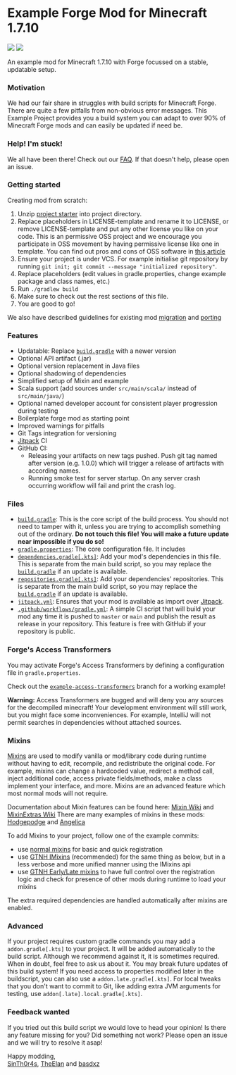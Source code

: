 # Example Forge Mod for Minecraft 1.7.10

[![](https://jitpack.io/v/GTNewHorizons/ExampleMod1.7.10.svg)](https://jitpack.io/#GTNewHorizons/ExampleMod1.7.10)
[![](https://github.com/GTNewHorizons/ExampleMod1.7.10/actions/workflows/build-and-test.yml/badge.svg)](https://github.com/GTNewHorizons/ExampleMod1.7.10/actions/workflows/build-and-test.yml)

An example mod for Minecraft 1.7.10 with Forge focussed on a stable, updatable setup.

### Motivation

We had our fair share in struggles with build scripts for Minecraft Forge. There are quite a few pitfalls from non-obvious error messages. This Example Project provides you a build system you can adapt to over 90% of Minecraft Forge mods and can easily be updated if need be.

### Help! I'm stuck!

We all have been there! Check out our [FAQ](https://github.com/GTNewHorizons/ExampleMod1.7.10/blob/main/docs/FAQ.md). If that doesn't help, please open an issue.

### Getting started

Creating mod from scratch:
1. Unzip [project starter](https://github.com/GTNewHorizons/ExampleMod1.7.10/releases/download/master-packages/starter.zip) into project directory.
2. Replace placeholders in LICENSE-template and rename it to LICENSE, or remove LICENSE-template and put any other license you like on your code. This is an permissive OSS project and we encourage you participate in OSS movement by having permissive license like one in template. You can find out pros and cons of OSS software in [this article](https://www.freecodecamp.org/news/what-is-great-about-developing-open-source-and-what-is-not/)
3. Ensure your project is under VCS. For example initialise git repository by running `git init; git commit --message "initialized repository"`.
4. Replace placeholders (edit values in gradle.properties, change example package and class names, etc.)
5. Run `./gradlew build`
6. Make sure to check out the rest sections of this file.
7. You are good to go!

We also have described guidelines for existing mod [migration](docs/migration.md) and [porting](docs/porting.md)

### Features

 - Updatable: Replace [`build.gradle`](https://github.com/GTNewHorizons/ExampleMod1.7.10/blob/main/build.gradle) with a newer version
 - Optional API artifact (.jar)
 - Optional version replacement in Java files
 - Optional shadowing of dependencies
 - Simplified setup of Mixin and example
 - Scala support (add sources under `src/main/scala/` instead of `src/main/java/`)
 - Optional named developer account for consistent player progression during testing
 - Boilerplate forge mod as starting point
 - Improved warnings for pitfalls
 - Git Tags integration for versioning
 - [Jitpack](https://jitpack.io) CI
 - GitHub CI:
   - Releasing your artifacts on new tags pushed. Push git tag named after version (e.g. 1.0.0) which will trigger a release of artifacts with according names.
   - Running smoke test for server startup. On any server crash occurring workflow will fail and print the crash log.

### Files
 - [`build.gradle`](https://github.com/GTNewHorizons/ExampleMod1.7.10/blob/main/build.gradle): This is the core script of the build process. You should not need to tamper with it, unless you are trying to accomplish something out of the ordinary. __Do not touch this file! You will make a future update near impossible if you do so!__
 - [`gradle.properties`](https://github.com/GTNewHorizons/ExampleMod1.7.10/blob/main/gradle.properties): The core configuration file. It includes
 - [`dependencies.gradle[.kts]`](https://github.com/GTNewHorizons/ExampleMod1.7.10/blob/main/dependencies.gradle): Add your mod's dependencies in this file. This is separate from the main build script, so you may replace the [`build.gradle`](https://github.com/SinTh0r4s/ExampleMod1.7.10/blob/main/build.gradle) if an update is available.
 - [`repositories.gradle[.kts]`](https://github.com/GTNewHorizons/ExampleMod1.7.10/blob/main/repositories.gradle): Add your dependencies' repositories. This is separate from the main build script, so you may replace the [`build.gradle`](https://github.com/SinTh0r4s/ExampleMod1.7.10/blob/main/build.gradle) if an update is available.
 - [`jitpack.yml`](https://github.com/GTNewHorizons/ExampleMod1.7.10/blob/main/jitpack.yml): Ensures that your mod is available as import over [Jitpack](https://jitpack.io).
 - [`.github/workflows/gradle.yml`](https://github.com/GTNewHorizons/ExampleMod1.7.10/blob/main/.github/workflows/gradle.yml): A simple CI script that will build your mod any time it is pushed to `master` or `main` and publish the result as release in your repository. This feature is free with GitHub if your repository is public.

### Forge's Access Transformers

You may activate Forge's Access Transformers by defining a configuration file in `gradle.properties`.

Check out the [`example-access-transformers`](https://github.com/GTNewHorizons/ExampleMod1.7.10/tree/example-access-transformers) branch for a working example!

__Warning:__ Access Transformers are bugged and will deny you any sources for the decompiled minecraft! Your development environment will still work, but you might face some inconveniences. For example, IntelliJ will not permit searches in dependencies without attached sources.

### Mixins

[Mixins](https://github.com/SpongePowered/Mixin) are used to modify vanilla or mod/library code during runtime without having to edit, recompile, and redistribute the original code. For example, mixins can change a hardcoded value, redirect a method call, inject additional code, access private fields/methods, make a class implement your interface, and more. Mixins are an advanced feature which most normal mods will not require.

Documentation about Mixin features can be found here: [Mixin Wiki](https://github.com/SpongePowered/Mixin/wiki) and [MixinExtras Wiki](https://github.com/LlamaLad7/MixinExtras/wiki)
There are many examples of mixins in these mods: [Hodgepodge](https://github.com/GTNewHorizons/Hodgepodge) and [Angelica](https://github.com/GTNewHorizons/Angelica)

To add Mixins to your project, follow one of the example commits:
- use [normal mixins](https://github.com/GTNewHorizons/ExampleMod1.7.10/commit/beba55615fa8337b7639f0d5b18db6cc8d4826be) for basic and quick registration
- use [GTNH IMixins](https://github.com/GTNewHorizons/ExampleMod1.7.10/commit/055cd4f18765a421a86c706f53b62116988297e3) (recommended) for the same thing as below, but in a less verbose and more unified manner using the IMixins api
- use [GTNH Early/Late mixins](https://github.com/GTNewHorizons/ExampleMod1.7.10/commit/c4df59d92164775b69451f3e690239e93d1fc979) to have full control over the registration logic and check for presence of other mods during runtime to load your mixins

The extra required dependencies are handled automatically after mixins are enabled.

### Advanced

If your project requires custom gradle commands you may add a `addon.gradle[.kts]` to your project. It will be added automatically to the build script. Although we recommend against it, it is sometimes required. When in doubt, feel free to ask us about it. You may break future updates of this build system!
If you need access to properties modified later in the buildscript, you can also use a `addon.late.gradle[.kts]`.
For local tweaks that you don't want to commit to Git, like adding extra JVM arguments for testing, use `addon[.late].local.gradle[.kts]`.

### Feedback wanted

If you tried out this build script we would love to head your opinion! Is there any feature missing for you? Did something not work? Please open an issue and we will try to resolve it asap!

Happy modding, \
[SinTh0r4s](https://github.com/SinTh0r4s), [TheElan](https://github.com/TheElan) and [basdxz](https://github.com/basdxz)
